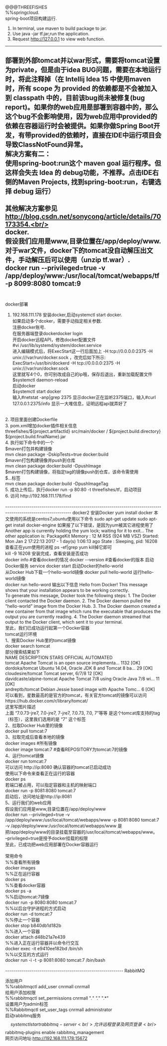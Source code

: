 @@@THREEFISHES<br/>
%%springcloud.<br/>
spring-boot项目构建运行.<br/>
1. In terminal, use maven to build package to jar.<br/>
2. Use java -jar tf.jar,run the application.<br/>
3. Request http://127.0.0.1 to view web function.<br/>
------------------------------------------------------------------------------------------------------
部署到外部tomcat并以war形式，需要将tomcat设置为private，但是由于idea BUG问题，需要在本地运行时，将此注释掉（在 Intellij Idea 15 中使用maven时，所有 scope 为 provided 的依赖都是不会被加入到 classpath 中的，目前该bug尚未被修复(bug report)。如果你的web应用是部署到容器中的，那么这个bug不会影响使用，因为web应用中provided的依赖在容器运行时会被提供。如果你做Spring Boot开发，有带provided的依赖时，直接在IDE中运行项目会导致ClassNotFound异常。<br/>
解决方案有二：<br/>
使用spring-boot:run这个 maven goal 运行程序。但这样会失去 Idea 的 debug功能，不推荐。点击IDE右侧的Maven Projects, 找到spring-boot:run，右键选择 debug 运行）<br/>
<br/>
其他解决方案参见<br/>
http://blog.csdn.net/sonycong/article/details/70173354.<br/>
<br/>
docker.<br/>
假设我们应用是www,目录位置在/app/deploy/www.<br/>
对于war文件，docker下的tomcat没自动解压出文件，手动解压后可以使用（unzip tf.war）.<br/>
docker run --privileged=true -v /app/deploy/www:/usr/local/tomcat/webapps/tf  -p 8099:8080 tomcat:9<br/>
<br/>
-------------------------------------------------------------------------------
docker部署
1. 192.168.111.178 安装docker,启动systemctl start docker.<br/>
如果启动多个dcoker，需要手动指定相关参数.<br/>
注册docker账号.<br/>
在服务器端登录dockerdocker login<br/>
开启docker远程API，修改docker配置文件<br/>
#vi /usr/lib/systemd/system/docker.service<br/>
进入编辑模式后，将ExecStart这一行后面加上 -H tcp://0.0.0.0:2375 -H unix:///var/run/docker.sock ，改完后如下所示:<br/>
        ExecStart=/usr/bin/dockerd -H tcp://0.0.0.0:2375 -H unix:///var/run/docker.sock<br/>
这里就写4个0，你可别改成自己的ip哦，保存后退出，重新加载配置文件<br/>
$systemctl daemon-reload<br/>
启动docker<br/>
$systemctl start docker<br/>
输入#netstat -anp|grep 2375 显示docker正在监听2375端口，输入#curl 127.0.0.1:2375/info  显示一大堆信息，证明远程api就弄好了
<br/>
2. 项目里面创建Dockerfile<br/>
3. pom.xml增加docker插件相关信息<br/>
<configuration>
    <imageName>threefishes/${project.artifactId}</imageName>
    <dockerDirectory>src/main/docker</dockerDirectory>
    <resources>
        <resource>
            <targetPath>/</targetPath>
            <directory>${project.build.directory}</directory>
            <include>${project.build.finalName}.jar</include>
        </resource>
    </resources>
</configuration><br/>
4. 执行如下命令中的一个<br/>
$maven打包并构建镜像<br/>
mvn clean package -DskipTests=true docker:build<br/>
$maven打包构建镜像并push到仓库<br/>
mvn clean package docker:build -DpushImage<br/>
$maven打包构建镜像，将指定tag的镜像push到仓库，该命令需使用<br/>
$<imageTags><imageTag>...</imageTag></imageTags>标签<br/>
mvn clean package docker:build -DpushImageTag<br/>
5. 成功上传后，执行docker run -p 80:80 -t threefishes/tf，启动项目<br/>
6. 访问 http://192.168.111.178/find<br/>
<br/>
---------------------------------------------------------------------------------------------------------------
docker2
安装Docker
yum install docker
本文使用的系统是centos7,ubuntu使用以下命令
sudo apt-get update
sudo apt-get install docker-engine
如果报了以下错误，是因为yum被其它进程使用了
<br/>
Another app is currently holding the yum lock; waiting for it to exit...
  The other application is: PackageKit
    Memory :  12 M RSS (924 MB VSZ)
    Started: Mon Jan  2 17:22:13 2017 - 1 day(s) 1:06:13 ago
    State  : Sleeping, pid: 16208
<br/>
查看正在yum使用的进程
ps -ef|grep yum
kill掉它即可
<br/>
kill -9 16208
安装完成，查看安装是否成功
<br/>
docker info        #查看docker的情况
docker --version   #查看docker的版本
启动Docker服务
service docker start
启动Docker的hello-world
<br/>
从Docker Hub下载一个hello-world镜像
docker pull hello-world
运行hello-world镜像
<br/>
docker run hello-word
输出以下信息
Hello from Docker!
This message shows that your installation appears to be working correctly.
<br/>
To generate this message, Docker took the following steps:
 1. The Docker client contacted the Docker daemon.
 2. The Docker daemon pulled the "hello-world" image from the Docker Hub.
 3. The Docker daemon created a new container from that image which runs the
    executable that produces the output you are currently reading.
 4. The Docker daemon streamed that output to the Docker client, which sent it
    to your terminal.
<br/>
至此，我们已成功运行起第一个Docker容器
<br/>
tomcat运行环境<br/>
1、搜索Docker Hub里的tomcat镜像<br/>
docker search tomcat<br/>
部分搜索结果如下<br/>
NAME                        DESCRIPTION                                     STARS     OFFICIAL   AUTOMATED<br/>
tomcat                      Apache Tomcat is an open source implementa...   1132      [OK]<br/>
dordoka/tomcat              Ubuntu 14.04, Oracle JDK 8 and Tomcat 8 ba...   29                   [OK]<br/>
cloudesire/tomcat           Tomcat server, 6/7/8                            12                   [OK]<br/>
davidcaste/alpine-tomcat    Apache Tomcat 7/8 using Oracle Java 7/8 wi...   11                   [OK]<br/>
andreptb/tomcat             Debian Jessie based image with Apache Tomc...   6                    [OK]<br/>
可以看到，星数最高的是官方的tomcat，有关官方tomcat的镜像可以访问<br/>
https://hub.docker.com/r/library/tomcat/<br/>
这里写图片描述<br/>
上面 “7.0.73-jre7, 7.0-jre7, 7-jre7, 7.0.73, 7.0, 7”等等 是这个tomcat库支持的tag（标签），这里我们选用的是 “7” 这个标签<br/>
2、拉取Docker Hub里的镜像<br/>
docker pull tomcat:7<br/>
3、拉取完成后查看本地的镜像<br/>
docker images #所有镜像<br/>
docker image tomcat:7  #查看REPOSITORY为tomcat:7的镜像<br/>
4、运行tomcat镜像<br/>
docker run tomcat:7<br/>
可以访问 http://ip:8080 确认容器的tomcat已启动成功<br/>
使用以下命令来查看正在运行的容器<br/>
docker ps<br/>
若端口被占用，可以指定容器和主机的映射端口<br/>
docker run -p 8081:8080 tomcat:7<br/>
启动后，访问地址是http://ip:8081<br/>
5、运行我们的web应用<br/>
假设我们应用是www,目录位置在/app/deploy/www<br/>
docker run --privileged=true -v /app/deploy/www:/usr/local/tomcat/webapps/www  -p 8081:8080 tomcat:7<br/>
-v /app/deploy/www:/usr/local/tomcat/webapps/www 是把/app/deploy/www的目录挂载至容器的/usr/local/tomcat/webapps/www。<br/>
–privileged=true是授予docker挂载的权限<br/>
至此，已成功把web应用部署在Docker容器运行<br/>
<br/>
常用命令<br/>
%%查看所有镜像<br/>
docker images<br/>
%%正在运行容器<br/>
docker ps<br/>
%%查看docker容器<br/>
docker ps -a<br/>
%%启动tomcat:7镜像<br/>
docker run -p 8080:8080 tomcat:7<br/>
%%以后台守护进程的方式启动<br/>
docker run -d tomcat:7<br/>
%%停止一个容器<br/>
docker stop b840db1d182b<br/>
%%进入一个容器<br/>
docker attach d48b21a7e439<br/>
%%进入正在运行容器并以命令行交互<br/>
docker exec -it e9410ee182bd /bin/sh<br/>
%%以交互的方式运行<br/>
docker run -i -t -p 8081:8080 tomcat:7 /bin/bash<br/>
<br/>
-----------------------------------------------------------
RabbitMQ

添加用户<br/>
%%rabbitmqctl add_user cnrmall cnrmall<br/>
给用户添加权限<br/>
%%rabbitmqctl set_permissions cnrmall ".*" ".*" ".*"<br/>
设置用户为admin标签<br/>
%%Rabbitmqctl set_user_tags cnrmall administrator<br/>
启动rabbitmq服务<br/>
$$systemctl start rabbitmq-server<br/>
允许远程登录及网页登录<br/>
$$rabbitmq-plugins enable rabbitmq_management<br/>
网页访问地址:http://192.168.111.178:15672<br/>
